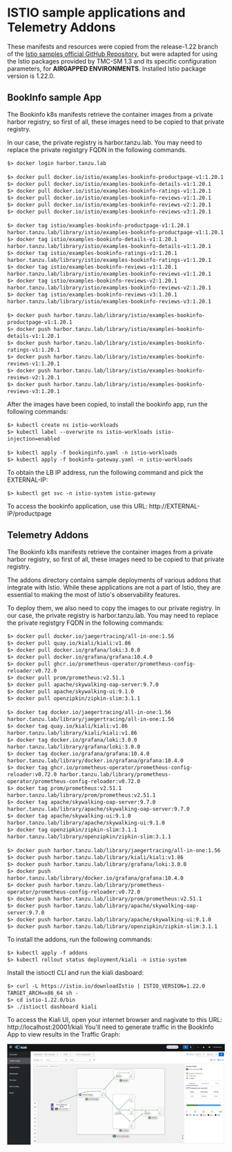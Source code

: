# ISTIO sample applications and Telemetry Addons

These manifests and resources were copied from the release-1.22 branch of the [Istio samples official GitHub Repository](https://github.com/istio/istio/tree/release-1.22/samples), but were adapted for using the Istio packages provided by TMC-SM 1.3 and its specific configuration parameters, for **AIRGAPPED ENVIRONMENTS**. Installed Istio package version is 1.22.0.

## BookInfo sample App

The Bookinfo k8s manifests retrieve the container images from a private harbor registry, so first of all, these images need to be copied to that private registry.

In our case, the private registry is harbor.tanzu.lab. You may need to replace the private registgry FQDN in the following commands.


```
$> docker login harbor.tanzu.lab

$> docker pull docker.io/istio/examples-bookinfo-productpage-v1:1.20.1
$> docker pull docker.io/istio/examples-bookinfo-details-v1:1.20.1
$> docker pull docker.io/istio/examples-bookinfo-ratings-v1:1.20.1
$> docker pull docker.io/istio/examples-bookinfo-reviews-v1:1.20.1
$> docker pull docker.io/istio/examples-bookinfo-reviews-v2:1.20.1
$> docker pull docker.io/istio/examples-bookinfo-reviews-v3:1.20.1

$> docker tag istio/examples-bookinfo-productpage-v1:1.20.1 harbor.tanzu.lab/library/istio/examples-bookinfo-productpage-v1:1.20.1
$> docker tag istio/examples-bookinfo-details-v1:1.20.1 harbor.tanzu.lab/library/istio/examples-bookinfo-details-v1:1.20.1
$> docker tag istio/examples-bookinfo-ratings-v1:1.20.1 harbor.tanzu.lab/library/istio/examples-bookinfo-ratings-v1:1.20.1
$> docker tag istio/examples-bookinfo-reviews-v1:1.20.1 harbor.tanzu.lab/library/istio/examples-bookinfo-reviews-v1:1.20.1
$> docker tag istio/examples-bookinfo-reviews-v2:1.20.1 harbor.tanzu.lab/library/istio/examples-bookinfo-reviews-v2:1.20.1
$> docker tag istio/examples-bookinfo-reviews-v3:1.20.1 harbor.tanzu.lab/library/istio/examples-bookinfo-reviews-v3:1.20.1

$> docker push harbor.tanzu.lab/library/istio/examples-bookinfo-productpage-v1:1.20.1
$> docker push harbor.tanzu.lab/library/istio/examples-bookinfo-details-v1:1.20.1
$> docker push harbor.tanzu.lab/library/istio/examples-bookinfo-ratings-v1:1.20.1
$> docker push harbor.tanzu.lab/library/istio/examples-bookinfo-reviews-v1:1.20.1
$> docker push harbor.tanzu.lab/library/istio/examples-bookinfo-reviews-v2:1.20.1
$> docker push harbor.tanzu.lab/library/istio/examples-bookinfo-reviews-v3:1.20.1
```

After the images have been copied, to install the bookinfo app, run the following commands:

```
$> kubectl create ns istio-workloads
$> kubectl label --overwrite ns istio-workloads istio-injection=enabled

$> kubectl apply -f bookinginfo.yaml -n istio-workloads
$> kubectl apply -f bookinfo-gateway.yaml -n istio-workloads
```

To obtain the LB IP address, run the following command and pick the EXTERNAL-IP:

```
$> kubectl get svc -n istio-system istio-gateway
```

To access the bookinfo application, use this URL: http://EXTERNAL-IP/productpage

## Telemetry Addons

The Bookinfo k8s manifests retrieve the container images from a private harbor registry, so first of all, these images need to be copied to that private registry.

The addons directory contains sample deployments of various addons that integrate with Istio. While these applications are not a part of Istio, they are essential to making the most of Istio's observability features.

To deploy them, we also need to copy the images to our private registry. In our case, the private registry is harbor.tanzu.lab. You may need to replace the private registgry FQDN in the following commands:

```
$> docker pull docker.io/jaegertracing/all-in-one:1.56
$> docker pull quay.io/kiali/kiali:v1.86
$> docker pull docker.io/grafana/loki:3.0.0
$> docker pull docker.io/grafana/grafana:10.4.0
$> docker pull ghcr.io/prometheus-operator/prometheus-config-reloader:v0.72.0
$> docker pull prom/prometheus:v2.51.1
$> docker pull apache/skywalking-oap-server:9.7.0
$> docker pull apache/skywalking-ui:9.1.0
$> docker pull openzipkin/zipkin-slim:3.1.1

$> docker tag docker.io/jaegertracing/all-in-one:1.56 harbor.tanzu.lab/library/jaegertracing/all-in-one:1.56
$> docker tag quay.io/kiali/kiali:v1.86 harbor.tanzu.lab/library/kiali/kiali:v1.86
$> docker tag docker.io/grafana/loki:3.0.0 harbor.tanzu.lab/library/grafana/loki:3.0.0
$> docker tag docker.io/grafana/grafana:10.4.0 harbor.tanzu.lab/library/docker.io/grafana/grafana:10.4.0
$> docker tag ghcr.io/prometheus-operator/prometheus-config-reloader:v0.72.0 harbor.tanzu.lab/library/prometheus-operator/prometheus-config-reloader:v0.72.0
$> docker tag prom/prometheus:v2.51.1 harbor.tanzu.lab/library/prom/prometheus:v2.51.1
$> docker tag apache/skywalking-oap-server:9.7.0 harbor.tanzu.lab/library/apache/skywalking-oap-server:9.7.0
$> docker tag apache/skywalking-ui:9.1.0 harbor.tanzu.lab/library/apache/skywalking-ui:9.1.0
$> docker tag openzipkin/zipkin-slim:3.1.1 harbor.tanzu.lab/library/openzipkin/zipkin-slim:3.1.1

$> docker push harbor.tanzu.lab/library/jaegertracing/all-in-one:1.56
$> docker push harbor.tanzu.lab/library/kiali/kiali:v1.86
$> docker push harbor.tanzu.lab/library/grafana/loki:3.0.0
$> docker push harbor.tanzu.lab/library/docker.io/grafana/grafana:10.4.0
$> docker push harbor.tanzu.lab/library/prometheus-operator/prometheus-config-reloader:v0.72.0
$> docker push harbor.tanzu.lab/library/prom/prometheus:v2.51.1
$> docker push harbor.tanzu.lab/library/apache/skywalking-oap-server:9.7.0
$> docker push harbor.tanzu.lab/library/apache/skywalking-ui:9.1.0
$> docker push harbor.tanzu.lab/library/openzipkin/zipkin-slim:3.1.1
```

To install the addons, run the following commands:

```
$> kubectl apply -f addons
$> kubectl rollout status deployment/kiali -n istio-system
``` 

Install the istioctl CLI and run the kiali dasboard:

```
$> curl -L https://istio.io/downloadIstio | ISTIO_VERSION=1.22.0 TARGET_ARCH=x86_64 sh -
$> cd istio-1.22.0/bin
$> ./istioctl dashboard kiali
```

To access the Kiali UI, open your internet browser and nagivate to this URL: http://localhost:20001/kiali 
You'll need to generate traffic in the BookInfo App to view results in the Traffic Graph:

![Kiali Traffic Graph](./images/kiali.png)
